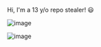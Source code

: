 Hi, I'm a 13 y/o repo stealer! 😃

![image](https://user-images.githubusercontent.com/79860992/228379620-06114d27-1cb7-4fc0-afe7-2cfe6b1dfc8e.png)

![image](https://lanyard.cnrad.dev/api/704002391464214548)

